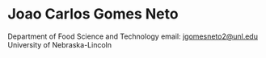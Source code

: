 # Joao Carlos Gomes Neto

Department of Food Science and Technology                                    email: jgomesneto2@unl.edu
University of Nebraska-Lincoln 
